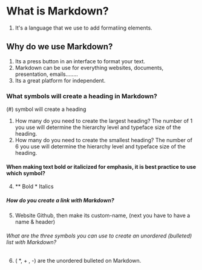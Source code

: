 # What is Markdown?
1. It's a language that we use to add formatiing elements.

## Why do we use Markdown?
1. Its a press button in an interface to format your text.
2. Markdown can be use for everything websites, documents, presentation, emails........
3. Its a great platform for independent.

### What symbols will create a heading in Markdown?
 (#) symbol will create a heading 
 1. How many do you need to create the largest heading?
 The number of 1 you use will determine the hierarchy level and typeface size of the heading. 
 2. How many do you need to create the smallest heading?
 The number of 6 you use will determine the hierarchy level and typeface size of the heading.

#### When making text bold or italicized for emphasis, it is best practice to use which symbol?
4. ** Bold * Italics

##### How do you create a link with Markdown?
5. Website Github, then make its custom-name, (next you have to have a name & header)

###### What are the three symbols you can use to create an unordered (bulleted) list with Markdown?
6. ( *, + , -) are the unordered bulleted on Markdown.
